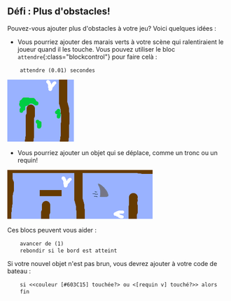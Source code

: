 ## Défi : Plus d'obstacles!
Pouvez-vous ajouter plus d'obstacles à votre jeu? Voici quelques idées :

+ Vous pourriez ajouter des marais verts à votre scène qui ralentiraient le joueur quand il les touche. Vous pouvez utiliser le bloc `attendre`{:class="blockcontrol"} pour faire celà :

```blocks
	attendre (0.01) secondes
```

![screenshot](images/boat-algae.png)

+ Vous pourriez ajouter un objet qui se déplace, comme un tronc ou un requin!

![screenshot](images/boat-obstacles.png)

Ces blocs peuvent vous aider :

```blocks
	avancer de (1)
	rebondir si le bord est atteint
```

Si votre nouvel objet n'est pas brun, vous devrez ajouter à votre code de bateau :

```blocks
	si <<couleur [#603C15] touchée?> ou <[requin v] touché?>> alors
	fin
```
